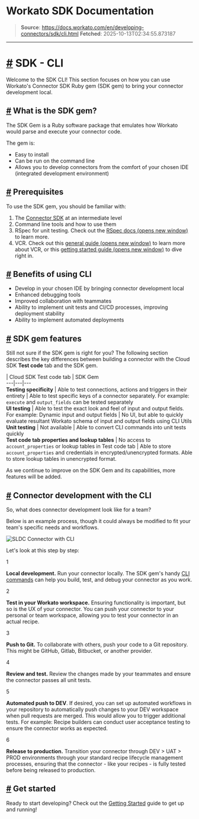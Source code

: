 # Workato SDK Documentation

> **Source**: https://docs.workato.com/en/developing-connectors/sdk/cli.html
> **Fetched**: 2025-10-13T02:34:55.873187

---

# [#](<#sdk-cli>) SDK - CLI

Welcome to the SDK CLI! This section focuses on how you can use Workato's Connector SDK Ruby gem (SDK gem) to bring your connector development local.

## [#](<#what-is-the-sdk-gem>) What is the SDK gem?

The SDK Gem is a Ruby software package that emulates how Workato would parse and execute your connector code.

The gem is:

  * Easy to install
  * Can be run on the command line
  * Allows you to develop connectors from the comfort of your chosen IDE (integrated development environment)

## [#](<#prerequisites>) Prerequisites

To use the SDK gem, you should be familiar with:

  1. The [Connector SDK](</developing-connectors/sdk.html>) at an intermediate level
  2. Command line tools and how to use them
  3. RSpec for unit testing. Check out the [RSpec docs (opens new window)](<https://rspec.info/documentation/>) to learn more.
  4. VCR. Check out this [general guide (opens new window)](<https://dev.to/gathuku/testing-external-apis-with-vcr-in-rails-488m>) to learn more about VCR, or this [getting started guide (opens new window)](<https://relishapp.com/vcr/vcr/v/1-10-3/docs/getting-started>) to dive right in.

## [#](<#benefits-of-using-cli>) Benefits of using CLI

  * Develop in your chosen IDE by bringing connector development local
  * Enhanced debugging tools
  * Improved collaboration with teammates
  * Ability to implement unit tests and CI/CD processes, improving deployment stability
  * Ability to implement automated deployments

## [#](<#sdk-gem-features>) SDK gem features

Still not sure if the SDK gem is right for you? The following section describes the key differences between building a connector with the Cloud SDK **Test code** tab and the SDK gem.

| Cloud SDK Test code tab | SDK Gem  
---|---|---  
**Testing specificity** | Able to test connections, actions and triggers in their entirety | Able to test specific keys of a connector separately. For example: `execute` and `output_fields` can be tested separately   
**UI testing** | Able to test the exact look and feel of input and output fields. For example: Dynamic input and output fields | No UI, but able to quickly evaluate resultant Workato schema of input and output fields using CLI Utils  
**Unit testing** | Not available | Able to convert CLI commands into unit tests quickly  
**Test code tab properties and lookup tables** | No access to `account_properties` or lookup tables in Test code tab  | Able to store `account_properties` and credentials in encrypted/unencrypted formats. Able to store lookup tables in unencrypted format.  

As we continue to improve on the SDK Gem and its capabilities, more features will be added.

## [#](<#connector-development-with-the-cli>) Connector development with the CLI

So, what does connector development look like for a team?

Below is an example process, though it could always be modified to fit your team's specific needs and workflows.

![SLDC Connector with CLI](/assets/img/sldc_connector_cli.49750ce1.png)

Let's look at this step by step:

1

**Local development.** Run your connector locally. The SDK gem's handy [CLI commands](</developing-connectors/sdk/cli/reference/cli-commands.html>) can help you build, test, and debug your connector as you work.

2

**Test in your Workato workspace.** Ensuring functionality is important, but so is the UX of your connector. You can push your connector to your personal or team workspace, allowing you to test your connector in an actual recipe.

3

**Push to Git.** To collaborate with others, push your code to a Git repository. This might be GitHub, Gitlab, Bitbucket, or another provider.

4

**Review and test.** Review the changes made by your teammates and ensure the connector passes all unit tests.

5

**Automated push to DEV**. If desired, you can set up automated workflows in your repository to automatically push changes to your DEV workspace when pull requests are merged. This would allow you to trigger additional tests. For example: Recipe builders can conduct user acceptance testing to ensure the connector works as expected.

6

**Release to production.** Transition your connector through DEV > UAT > PROD environments through your standard recipe lifecycle management processes, ensuring that the connector - like your recipes - is fully tested before being released to production.

## [#](<#get-started>) Get started

Ready to start developing? Check out the [Getting Started](</developing-connectors/sdk/cli/guides/getting-started.html>) guide to get up and running!
